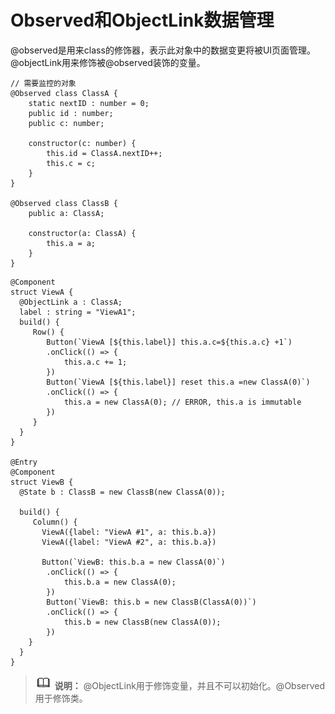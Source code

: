 # Observed和ObjectLink数据管理<a name="ZH-CN_TOPIC_0000001131671052"></a>

@observed是用来class的修饰器，表示此对象中的数据变更将被UI页面管理。@objectLink用来修饰被@observed装饰的变量。

```
// 需要监控的对象
@Observed class ClassA {
    static nextID : number = 0;
    public id : number;
    public c: number;

    constructor(c: number) {
        this.id = ClassA.nextID++;
        this.c = c;
    }
}

@Observed class ClassB {
    public a: ClassA;

    constructor(a: ClassA) {
        this.a = a;
    }
}
```

```
@Component
struct ViewA {
  @ObjectLink a : ClassA;
  label : string = "ViewA1";
  build() {
     Row() {
        Button(`ViewA [${this.label}] this.a.c=${this.a.c} +1`)
        .onClick(() => {
            this.a.c += 1;
        })
        Button(`ViewA [${this.label}] reset this.a =new ClassA(0)`)
        .onClick(() => {
            this.a = new ClassA(0); // ERROR, this.a is immutable
        })
     }
  }
}

@Entry
@Component 
struct ViewB {
  @State b : ClassB = new ClassB(new ClassA(0));

  build() {
     Column() {
       ViewA({label: "ViewA #1", a: this.b.a})
       ViewA({label: "ViewA #2", a: this.b.a})

       Button(`ViewB: this.b.a = new ClassA(0)`)
        .onClick(() => {
            this.b.a = new ClassA(0);
        })  
        Button(`ViewB: this.b = new ClassB(ClassA(0))`)
        .onClick(() => {
            this.b = new ClassB(new ClassA(0));
        }) 
    }
  } 
}
```

>![](../../public_sys-resources/icon-note.gif) **说明：** 
>@ObjectLink用于修饰变量，并且不可以初始化。@Observed用于修饰类。


